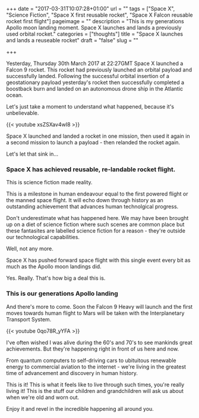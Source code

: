 +++
date = "2017-03-31T10:07:28+01:00"
url = ""
tags = ["Space X", "Science Fiction", "Space X first reusable rocket", "Space X Falcon reusable rocket first flight"]
pageimage = ""
description = "This is my generations Apollo moon landing moment. Space X launches and lands a previously used orbital rocket."
categories = ["thoughts"]
title = "Space X launches and lands a reuseable rocket"
draft = "false"
slug = ""

+++

Yesterday, Thursday 30th March 2017 at 22:27GMT Space X launched a Falcon 9 rocket. This rocket had previously launched an orbital payload and successfully landed. Following the successful orbital insertion of a geostationary payload yesterday's rocket then successfully completed a boostback burn and landed on an autonomous drone ship in the Atlantic ocean. 

Let's just take a moment to understand what happened, because it's unbelievable. 

{{< youtube xsZSXav4wI8 >}}

Space X launched and landed a rocket in one mission, then used it again in a second mission to launch a payload - then relanded the rocket again. 

Let's let that sink in...
<!--more-->
### Space X has achieved reusable, re-landable rocket flight. 

This is science fiction made reality. 

This is a milestone in human endeavour equal to the first powered flight or the manned space flight. It will echo down through history as an outstanding achievement that advances human technolgical progress.

Don't underestimate what has happened here. We may have been brought up on a diet of science fiction where such scenes are common place but these fantasites are labelled science fiction for a reason - they're outside our technological capabilities. 

Well, not any more. 

Space X has pushed forward space flight with this single event every bit as much as the Apollo moon landings did.

Yes. Really. That's how big a deal this is. 

### This is our generations Apollo landing

And there's more to come. Soon the Falcon 9 Heavy will launch and the first moves towards human flight to Mars will be taken with the Interplanetary Transport System.

{{< youtube 0qo78R_yYFA >}}

I've often wished I was alive during the 60's and 70's to see mankinds great achievements. But they're happening right in front of us here and now. 

From quantum computers to self-driving cars to ubituitous renewable energy to commercial aviation to the internet - we're living in the greatest time of advancement and discovery in human history. 

This is it! This is what it feels like to live through such times, you're really living it! This is the stuff our children and grandchildren will ask us about when we're old and worn out. 

Enjoy it and revel in the incredible happening all around you. 

